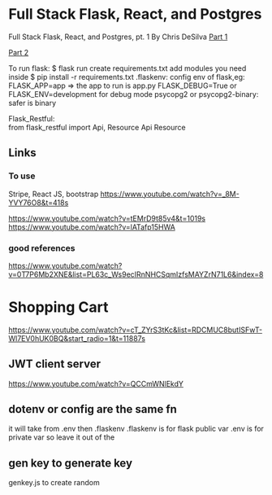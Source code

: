 # Full Stack Flask, React, and Postgres

Full Stack Flask, React, and Postgres, pt. 1 By Chris DeSilva
[Part 1](https://www.youtube.com/watch?v=RcQwcyyCOmM)

[Part 2](https://www.youtube.com/watch?v=EAcD5ueqvHQ)

To run flask: $ flask run
create requirements.txt
add modules you need inside
$ pip install -r requirements.txt
.flaskenv: config env of flask,eg:
FLASK_APP=app => the app to run is app.py
FLASK_DEBUG=True or FLASK_ENV=development for debug mode
psycopg2 or psycopg2-binary: safer is binary

Flask_Restful:  
from flask_restful import Api, Resource
Api
Resource

## Links

### To use

Stripe, React JS, bootstrap
https://www.youtube.com/watch?v=_8M-YVY76O8&t=418s


https://www.youtube.com/watch?v=tEMrD9t85v4&t=1019s 
https://www.youtube.com/watch?v=lATafp15HWA
### good references
https://www.youtube.com/watch?v=0T7P6Mb2XNE&list=PL63c_Ws9ecIRnNHCSqmIzfsMAYZrN71L6&index=8

# Shopping Cart
https://www.youtube.com/watch?v=cT_ZYrS3tKc&list=RDCMUC8butISFwT-Wl7EV0hUK0BQ&start_radio=1&t=11887s

## JWT client server

https://www.youtube.com/watch?v=QCCmWNlEkdY

## dotenv or config are the same fn

it will take from .env then .flaskenv
.flaskenv is for flask public var
.env is for private var so leave it out of the 

## gen key to generate key

genkey.js to create random

